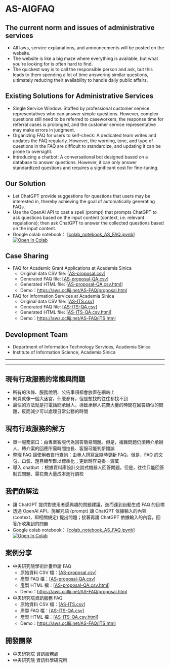 # AS-AIGFAQ

## The current norm and issues of administrative services

- All laws, service explanations, and announcements will be posted on the website.
- The website is like a big maze where everything is available, but what you're looking for is often hard to find.
- The quickest way is to call the responsible person and ask, but this leads to them spending a lot of time answering similar questions, ultimately reducing their availability to handle daily public affairs.

## Existing Solutions for Administrative Services

- Single Service Window: Staffed by professional customer service representatives who can answer simple questions. However, complex questions still need to be referred to caseworkers, the response time for referral cases is prolonged, and the customer service representative may make errors in judgment.
- Organizing FAQ for users to self-check: A dedicated team writes and updates the FAQ regularly. However, the wording, tone, and type of questions in the FAQ are difficult to standardize, and updating it can be prone to oversight.
- Introducing a chatbot: A conversational bot designed based on a database to answer questions. However, it can only answer standardized questions and requires a significant cost for fine-tuning.

## Our Solution

- Let ChatGPT provide suggestions for questions that users may be interested in, thereby achieving the goal of automatically generating FAQs.
- Use the OpenAI API to cast a spell (prompt) that prompts ChatGPT to ask questions based on the input content (context, i.e. relevant regulations); then ask ChatGPT to answer the collected questions based on the input content.
- Google colab notebook： [[colab_notebook_AS_FAQ.ipynb](colab_notebook_AS_FAQ.ipynb)] [![Open In Colab](https://colab.research.google.com/assets/colab-badge.svg)](https://colab.research.google.com/github/AS-AIGFAQ/AS-AIGFAQ/blob/main/colab_notebook_AS_FAQ.ipynb)

## Case Sharing

- FAQ for Academic Grant Applications at Academia Sinica
  - Original data CSV file: [[AS-proposal.csv](examples/AS-proposal.csv)]
  - Generated FAQ file: [[AS-proposal-QA.csv](examples/AS-proposal-QA.csv)]
  - Generated HTML file: [[AS-proposal-QA.csv.html](examples/AS-proposal-QA.csv.html)]
  - Demo：https://aws.cclljj.net/AS-FAQ/proposal.html
- FAQ for Information Services at Academia Sinica
  - Original data CSV file: [[AS-ITS.csv](examples/AS-ITS.csv)]
  - Generated FAQ file: [[AS-ITS-QA.csv](examples/AS-ITS-QA.csv)]
  - Generated HTML file: [[AS-ITS-QA.csv.html](examples/AS-ITS-QA.csv.html)]
  - Demo：https://aws.cclljj.net/AS-FAQ/ITS.html 

  
## Development Team

- Department of Information Technology Services, Academia Sinica
- Institute of Information Science, Academia Sinica

---

---


## 現有行政服務的常態與問題

- 所有的法條、服務說明、公告事項都會放置在網站上
- 網頁就像一個大迷宮，什麼都有，但是想找的往往都找不到
- 最快的方法就是打電話問承辦人，導致承辦人花費大量的時間在回答類似的問題，反而減少可以處理日常公務的時間

## 現有行政服務的解方

- 單一服務窗口：由專業客服代為回答簡易問題。但是，複雜問題仍須轉介承辦人、轉介案的回應所需時間拉長、客服可能判斷錯誤
- 整理 FAQ 讓使用者自行查詢：由專人撰寫且隨時更新 FAQ。但是，FAQ 的文句、口氣、題目類型難以標準化；更新時容易掛一漏萬
- 導入 chatbot ：根據資料庫設計交談式機器人回答問題。但是，往往只能回答制式問題、需花費大量成本進行調校

## 我們的解法

- 讓 ChatGPT 提供對使用者感興趣的問題建議，進而達到自動生成 FAQ 的目標
- 透過 OpenAI API，施展咒語 (prompt) 讓 ChatGPT 依據輸入的內容 (context，即相關規定) 提出問題；接著再請 ChatGPT 依據輸入的內容，回答所收集到的問題
- Google colab notebook： [[colab_notebook_AS_FAQ.ipynb](colab_notebook_AS_FAQ.ipynb)] [![Open In Colab](https://colab.research.google.com/assets/colab-badge.svg)](https://colab.research.google.com/github/AS-AIGFAQ/AS-AIGFAQ/blob/main/colab_notebook_AS_FAQ.ipynb)

## 案例分享

- 中央研究院學術計畫申請 FAQ
  - 原始資料 CSV 檔：[[AS-proposal.csv](examples/AS-proposal.csv)]
  - 產製 FAQ 檔：[[AS-proposal-QA.csv](examples/AS-proposal-QA.csv)]
  - 產製 HTML 檔：[[AS-proposal-QA.csv.html](examples/AS-proposal-QA.csv.html)]
  - Demo：https://aws.cclljj.net/AS-FAQ/proposal.html
- 中央研究院資訊服務 FAQ
  - 原始資料 CSV 檔：[[AS-ITS.csv](examples/AS-ITS.csv)]
  - 產製 FAQ 檔：[[AS-ITS-QA.csv](examples/AS-ITS-QA.csv)]
  - 產製 HTML 檔：[[AS-ITS-QA.csv.html](examples/AS-ITS-QA.csv.html)]
  - Demo：https://aws.cclljj.net/AS-FAQ/ITS.html 

  
## 開發團隊

- 中央研究院 資訊服務處
- 中央研究院 資訊科學研究所
